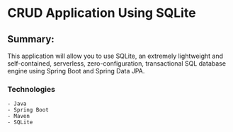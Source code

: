 # CRUD Application Using SQLite

## Summary:
This application will allow you to use SQLite, an extremely lightweight and self-contained, serverless, zero-configuration, transactional SQL database engine using Spring Boot and Spring Data JPA. 

### Technologies
```
- Java
- Spring Boot
- Maven
- SQLite
```



